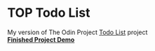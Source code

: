 # TOP Todo List
My version of The Odin Project <a href="https://www.theodinproject.com/lessons/todo-list">Todo List</a> project\
<strong><a href="https://courtneem.github.io/TOP-todo-list/">Finished Project Demo</a></strong>